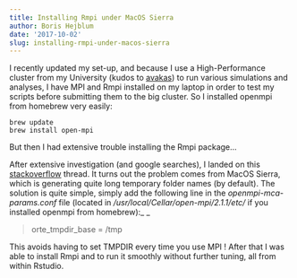 ```yaml
---
title: Installing Rmpi under MacOS Sierra
author: Boris Hejblum
date: '2017-10-02'
slug: installing-rmpi-under-macos-sierra
---
```


I recently updated my set-up, and because I use a High-Performance cluster from my University (kudos to [avakas](https://redmine.mcia.univ-bordeaux.fr/projects/cluster-avakas/)) to run various simulations and analyses, I have MPI and Rmpi installed on my laptop in order to test my scripts before submitting them to the big cluster. So I installed openmpi from homebrew very easily:

    brew update
    brew install open-mpi

But then I had extensive trouble installing the Rmpi package...

After extensive investigation (and google searches), I landed on this  [stackoverflow](https://stackoverflow.com/questions/44573568/mpirun-doesnt-work-and-ask-to-change-tmpdir-variable-to-tmp) thread. It turns out the problem comes from MacOS Sierra, which is generating quite long temporary folder names (by default). The solution is quite simple, simply add the following line in the _openmpi-mca-params.conf_  file (located in _/usr/local/Cellar/open-mpi/2.1.1/etc/_ if you installed openmpi from homebrew):_
_

>orte_tmpdir_base = /tmp</blockquote>

This avoids having to set TMPDIR every time you use MPI ! After that I was able to install Rmpi and to run it smoothly without further tuning, all from within Rstudio.
